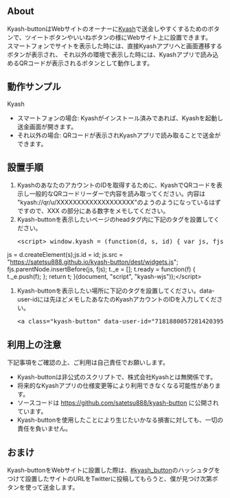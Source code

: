 <meta name="viewport" content="width=device-width,initial-scale=1.0,minimum-scale=1.0">
<script>
window.kyash = (function(d, s, id) {
  var js, fjs = d.getElementsByTagName(s)[0],
  t = window.kyash || {};
  if (d.getElementById(id)) return t;
  js = d.createElement(s);
  js.id = id;
  js.src = "./dest/widgets.js";
  fjs.parentNode.insertBefore(js, fjs);
  t._e = [];
  t.ready = function(f) {
    t._e.push(f);
  };
  return t;
}(document, "script", "kyash-wjs"));
</script>


## About

Kyash-buttonはWebサイトのオーナーに<a href="https://kyash.co/" target="_blank">Kyash</a>で送金しやすくするためのボタンで、ツイートボタンやいいねボタンの様にWebサイト上に設置できます。<br>
スマートフォンでサイトを表示した時には、直接Kyashアプリへと画面遷移するボタンが表示され、
それ以外の環境で表示した時には、Kyashアプリで読み込めるQRコードが表示されるボタンとして動作します。


## 動作サンプル

<a class="kyash-button" data-user-id="7181880057281420395">Kyash</a>

- スマートフォンの場合: Kyashがインストール済みであれば、Kyashを起動し送金画面が開きます。
- それ以外の場合: QRコードが表示されKyashアプリで読み取ることで送金ができます。

## 設置手順

1. KyashのあなたのアカウントのIDを取得するために、KyashでQRコードを表示し一般的なQRコードリーダーで内容を読み取ってください。内容は "kyash://qr/u/XXXXXXXXXXXXXXXXXXX"のようのようになっているはずですので、XXX の部分にある数字をメモしてください。
1.  Kyash-buttonを表示したいページのheadタグ内に下記のタグを設置してください。
    <pre>&lt;script&gt; window.kyash = (function(d, s, id) { var js, fjs = d.getElementsByTagName(s)[0],t = window.kyash || {};if (d.getElementById(id)) return t;
js = d.createElement(s);js.id = id; js.src = "https://satetsu888.github.io/kyash-button/dest/widgets.js";
fjs.parentNode.insertBefore(js, fjs); t._e = []; t.ready = function(f) { t._e.push(f); }; return t; }(document, "script", "kyash-wjs"));&lt;/script&gt;</pre>
1. Kyash-buttonを表示したい場所に下記のタグを設置してください。data-user-idには先ほどメモしたあなたのKyashアカウントのIDを入力してください。
    <pre>&lt;a class="kyash-button" data-user-id="7181880057281420395"&gt;Kyash&lt;/a&gt;</pre>

## 利用上の注意

下記事項をご確認の上、ご利用は自己責任でお願いします。

- Kyash-buttonは非公式のスクリプトで、株式会社Kyashとは無関係です。 
- 将来的なKyashアプリの仕様変更等により利用できなくなる可能性があります。
- ソースコードは https://github.com/satetsu888/kyash-button に公開されています。
- Kyash-buttonを使用したことにより生じたいかなる損害に対しても、一切の責任を負いません。

## おまけ

Kyash-buttonをWebサイトに設置した際は、<a href="https://twitter.com/search?f=tweets&q=%23kyash_button" target="_blank">#kyash_button</a>のハッシュタグをつけて設置したサイトのURLをTwitterに投稿してもらうと、僕が見つけ次第ボタンを使って送金します。
